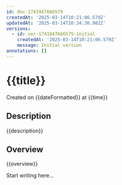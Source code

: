 ```yaml
---
id: doc-1741947666579
createdAt: '2025-03-14T10:21:06.579Z'
updatedAt: '2025-03-14T10:24:30.902Z'
versions:
  - id: ver-1741947666579-initial
    createdAt: '2025-03-14T10:21:06.579Z'
    message: Initial version
annotations: []
---
```


# {{title}}

Created on {{dateFormatted}} at {{time}}

## Description

{{description}}

## Overview

{{overview}}


Start writing here...
